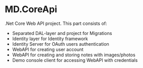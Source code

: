 # MD.CoreApi
.Net Core Web API project.
This part consists of:
- Separated DAL-layer and project for Migrations
- Identity layer for Identity framework
- Identity Server for OAuth users authentication 
- WebAPI for creating user account
- WebAPI for creating and storing notes with images/photos
- Demo console client for accessing WebAPI with credentials
